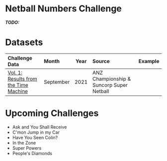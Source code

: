 # Netball Numbers Challenge



***TODO:***


# Datasets

| Challenge Data | Month | Year | Source | Example |
| :--------------------------------------- | :--- | :---: | :--- | :---|
| [Vol. 1: Results from the Time Machine](datasets/vol1) | September | 2021 | ANZ Championship & Suncorp Super Netball |  |


# Upcoming Challenges

- Ask and You Shall Receive
- C'mon Jump in my Car
- Have You Seen Colin?
- In the Zone
- Super Powers
- People's Diamonds
